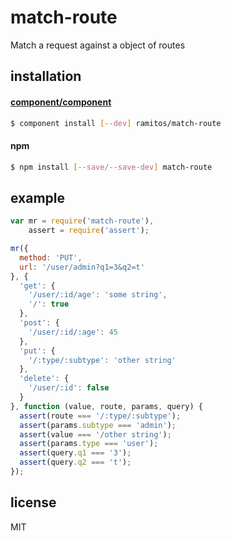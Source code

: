 # match-route

Match a request against a object of routes

## installation

#### [component/component](https://github.com/component/component)

```bash
$ component install [--dev] ramitos/match-route
```

#### npm

```bash
$ npm install [--save/--save-dev] match-route
```

## example

```js
var mr = require('match-route'),
    assert = require('assert');

mr({
  method: 'PUT',
  url: '/user/admin?q1=3&q2=t'
}, {
  'get': {
    '/user/:id/age': 'some string',
    '/': true
  },
  'post': {
    '/user/:id/:age': 45
  },
  'put': {
    '/:type/:subtype': 'other string'
  },
  'delete': {
    '/user/:id': false
  }
}, function (value, route, params, query) {
  assert(route === '/:type/:subtype');
  assert(params.subtype === 'admin');
  assert(value === '/other string');
  assert(params.type === 'user');
  assert(query.q1 === '3');
  assert(query.q2 === 't');
});
```

## license

MIT